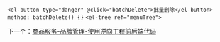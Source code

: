`<el-button type="danger" @click="batchDelete">批量删除</el-button>`
`method: batchDelete() {}`
`<el-tree ref="menuTree">`


下一个：[商品服务-品牌管理-使用逆向工程前后端代码](商品服务-品牌管理-使用逆向工程前后端代码.md)